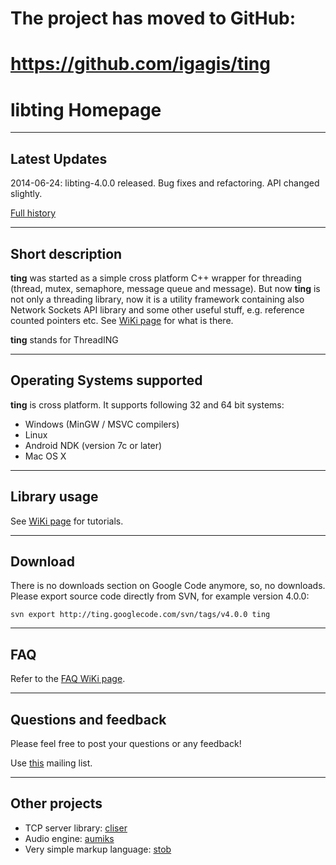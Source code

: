 # The project has moved to GitHub: #
# https://github.com/igagis/ting #

# libting Homepage #

---

## Latest Updates ##

2014-06-24: libting-4.0.0 released. Bug fixes and refactoring. API changed slightly.

[Full history](ProjectHistory.md)


---

## Short description ##
**ting** was started as a simple cross platform C++ wrapper for threading (thread, mutex, semaphore, message queue and message). But now **ting** is not only a threading library, now it is a utility framework containing also Network Sockets API library and some other useful stuff, e.g. reference counted pointers etc. See [WiKi page](MainPage.md) for what is there.

**ting** stands for ThreadING


---

## Operating Systems supported ##
**ting** is cross platform.
It supports following 32 and 64 bit systems:

  * Windows (MinGW / MSVC compilers)
  * Linux
  * Android NDK (version 7c or later)
  * Mac OS X


---

## Library usage ##
See [WiKi page](MainPage.md) for tutorials.


---

## Download ##
There is no downloads section on Google Code anymore, so, no downloads.
Please export source code directly from SVN, for example version 4.0.0:
```
svn export http://ting.googlecode.com/svn/tags/v4.0.0 ting
```


---

## FAQ ##
Refer to the [FAQ WiKi page](FAQ.md).


---

## Questions and feedback ##
Please feel free to post your questions or any feedback!

Use [this](http://groups.google.com/group/libting) mailing list.


---

## Other projects ##
  * TCP server library: [cliser](http://cliser.googlecode.com)
  * Audio engine: [aumiks](http://aumiks.googlecode.com)
  * Very simple markup language: [stob](http://stob.googlecode.com)